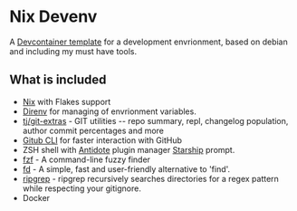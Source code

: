 # Nix Devenv

A [Devcontainer template](https://containers.dev/templates) for a development envrionment, based on debian and including my must have tools.

## What is included

- [Nix](https://nixos.org/) with Flakes support
- [Direnv](https://direnv.net/) for managing of envrionment variables.
- [tj/git-extras](https://github.com/tj/git-extras) -  GIT utilities -- repo summary, repl, changelog population, author commit percentages and more
- [Gitub CLI](https://cli.github.com/) for faster interaction with GitHub
- ZSH shell with [Antidote](https://github.com/mattmc3/antidote) plugin manager [Starship](https://starship.rs/) prompt.
- [fzf](https://github.com/junegunn/fzf) - A command-line fuzzy finder
- [fd](https://github.com/sharkdp/fd) - A simple, fast and user-friendly alternative to 'find'.
- [ripgrep](https://github.com/BurntSushi/ripgrep) -  ripgrep recursively searches directories for a regex pattern while respecting your gitignore.
- Docker
